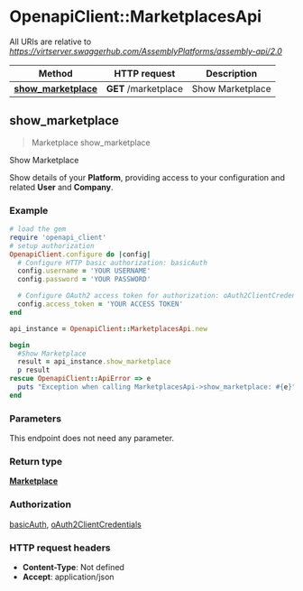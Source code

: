 # OpenapiClient::MarketplacesApi

All URIs are relative to *https://virtserver.swaggerhub.com/AssemblyPlatforms/assembly-api/2.0*

Method | HTTP request | Description
------------- | ------------- | -------------
[**show_marketplace**](MarketplacesApi.md#show_marketplace) | **GET** /marketplace | Show Marketplace



## show_marketplace

> Marketplace show_marketplace

Show Marketplace

Show details of your **Platform**, providing access to your configuration and related **User** and **Company**.

### Example

```ruby
# load the gem
require 'openapi_client'
# setup authorization
OpenapiClient.configure do |config|
  # Configure HTTP basic authorization: basicAuth
  config.username = 'YOUR USERNAME'
  config.password = 'YOUR PASSWORD'

  # Configure OAuth2 access token for authorization: oAuth2ClientCredentials
  config.access_token = 'YOUR ACCESS TOKEN'
end

api_instance = OpenapiClient::MarketplacesApi.new

begin
  #Show Marketplace
  result = api_instance.show_marketplace
  p result
rescue OpenapiClient::ApiError => e
  puts "Exception when calling MarketplacesApi->show_marketplace: #{e}"
end
```

### Parameters

This endpoint does not need any parameter.

### Return type

[**Marketplace**](Marketplace.md)

### Authorization

[basicAuth](../README.md#basicAuth), [oAuth2ClientCredentials](../README.md#oAuth2ClientCredentials)

### HTTP request headers

- **Content-Type**: Not defined
- **Accept**: application/json

